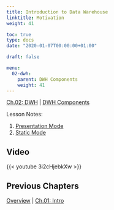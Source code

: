 ```yaml
---
title: Introduction to Data Warehouse
linktitle: Motivation
weight: 41

toc: true
type: docs
date: "2020-01-07T00:00:00+01:00"

draft: false

menu:
  02-dwh:
    parent: DWH Components
    weight: 41
---
```

[Ch.02: DWH](../../../02-dwh) | [DWH Components](../../03-architecture/) 


Lesson Notes:
1. [Presentation Mode](../01-motivation-ps.pdf)
1. [Static Mode](../01-motivation-rs.pdf)


## Video

{{< youtube 3i2cHjebkXw >}}

## Previous Chapters

[Overview](../../../../big-data-in-depth/) | [Ch.01: Intro](../../../01-introduction) 